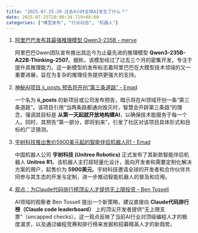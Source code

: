 ```yaml
---
title: "2025.07.25.20 过去4小时全球AI发生了什么？"
date: 2025-07-25T20:00:34.719+08:00
categories: ["模型发布", "行业动态", "机器人"]
---
```


1. [阿里巴巴发布其最强推理模型 Qwen3-235B - merve](https://x.com/mervenoyann/status/1948689261810614598)

   阿里巴巴Qwen团队宣布推出其迄今为止最先进的推理模型 **Qwen3-235B-A22B-Thinking-2507**。据称，该模型经过了过去三个月的密集开发，专注于提升其推理能力。这一新模型的发布标志着阿里巴巴在大模型技术领域的又一重要进展，旨在为复杂的推理任务提供更强大的支持。

2. [神秘AI项目 ii_posts 预告将开创“第三条道路” - Emad](https://x.com/EMostaque/status/1948689583534747815)

   一个名为 **ii_posts** 的新项目或公司发布预告，暗示将在AI领域开创一条“第三条道路”。该项目引用“当两条路都通向毁灭时，智慧会开辟第三条路”的理念，强调其目标是 **从第一天起就开放地构建AI**，以确保技术能服务于每一个人。同时，其预告“第一部分，即将到来”，引发了社区对该项目具体形式和目标的广泛猜测。

3. [宇树科技推出售价5900美元起的智能伴侣机器人R1 - Emad](https://x.com/EMostaque/status/1948685104739418186)

   中国机器人公司 **宇树科技 (Unitree Robotics)** 正式发布了其新款智能伴侣机器人 **Unitree R1**。该机器人主打超轻量化设计，面向开发者和需要定制化解决方案的用户，起售价为 **5900美元**。宇树科技邀请全球的开发者和合作伙伴共同参与其生态的开发与定制，进一步推动智能机器人的普及和应用。

4. [观点：为Claude代码排行榜顶尖人才提供无上限投资 - Ben Tossell](https://x.com/bentossell/status/1948681345258971374)

   AI领域的观察者 Ben Tossell 提出一个新策略，建议直接向 **Claude代码排行榜（Claude code leaderboard）** 上的顶尖开发者提供“无上限支票”（uncapped checks）。这一观点反映了当前AI行业对顶级编程人才的极度渴求，以及通过编程竞赛和排行榜来发掘和招募精英人才的新趋势。